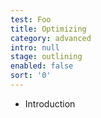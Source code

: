 ```yaml
---
test: Foo
title: Optimizing
category: advanced
intro: null
stage: outlining
enabled: false
sort: '0'
---
```

- Introduction
